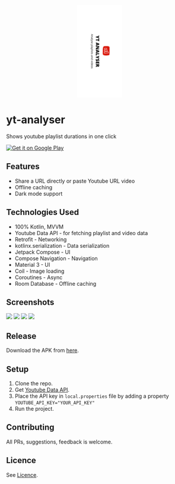 <p align="center">
    <img src="playstore/banner.png" height="250px" alt="banner"/>
</p>


# yt-analyser

Shows youtube playlist durations in one click

<a href='https://play.google.com/store/apps/details?id=com.thesohelshaikh.ytanalyser&pcampaignid=pcampaignidMKT-Other-global-all-co-prtnr-py-PartBadge-Mar2515-1'><img alt='Get it on Google Play' height="75px" src='https://play.google.com/intl/en_us/badges/static/images/badges/en_badge_web_generic.png'/></a>

## Features

- Share a URL directly or paste Youtube URL video
- Offline caching
- Dark mode support

## Technologies Used

- 100% Kotlin, MVVM
- Youtube Data API - for fetching playlist and video data
- Retrofit - Networking
- kotlinx.serialization - Data serialization
- Jetpack Compose - UI
- Compose Navigation - Navigation
- Material 3 - UI
- Coil - Image loading
- Coroutines - Async
- Room Database - Offline caching

## Screenshots

<img height="400px" src="https://github.com/thesohelshaikh/yt-analyser/assets/26832180/e9c64a0a-8097-4b85-9bec-f09c43c83f59"/>
<img height="400px" src="https://github.com/thesohelshaikh/yt-analyser/assets/26832180/59f243a6-928b-461f-aafe-0a6e68c7e863" />
<img height="400px" src="https://github.com/thesohelshaikh/yt-analyser/assets/26832180/c5b59084-5eac-412d-b2ea-21b82f3aea70" />
<img height="400px" src="https://github.com/thesohelshaikh/yt-analyser/assets/26832180/cb9cfa8e-039a-4d3a-94c1-0b3ed35d2489" />

## Release

Download the APK from [here](https://github.com/thesohelshaikh/yt-analyser/releases).

## Setup

1. Clone the repo.
2. Get [Youtube Data API](https://developers.google.com/youtube/v3/getting-started).
3. Place the API key in `local.properties` file by adding a
   property `YOUTUBE_API_KEY="YOUR_API_KEY"`
4. Run the project.

## Contributing

All PRs, suggestions, feedback is welcome.

## Licence

See [Licence](LICENSE).
